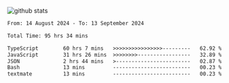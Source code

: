 
![github stats](https://github-readme-stats.vercel.app/api?username=realmahd1&show_icons=true&theme=codeSTACKr&hide_rank=true&count_private=true)

<!--START_SECTION:waka-->

```txt
From: 14 August 2024 - To: 13 September 2024

Total Time: 95 hrs 34 mins

TypeScript        60 hrs 7 mins   >>>>>>>>>>>>>>>>---------   62.92 %
JavaScript        31 hrs 26 mins  >>>>>>>>-----------------   32.89 %
JSON              2 hrs 44 mins   >------------------------   02.87 %
Bash              13 mins         -------------------------   00.23 %
textmate          13 mins         -------------------------   00.23 %
```

<!--END_SECTION:waka-->
